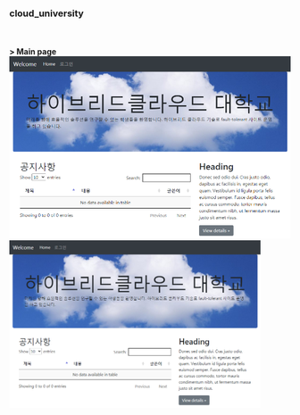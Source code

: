 ### **cloud_university**
<br><br>
**> Main page<br>**
![main](./SchoolWebsite/static/img/main.png)
<img src="./SchoolWebsite/static/img/main.png" width="450px" height="300px"></img><br>